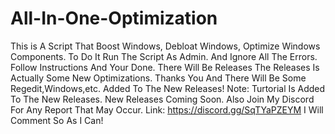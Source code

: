 # All-In-One-Optimization
This is A Script That Boost Windows, Debloat Windows, Optimize Windows Components. To Do It Run The Script As Admin. And Ignore All The Errors. Follow Instructions And Your Done. There Will Be Releases The Releases Is Actually Some New Optimizations. Thanks You And There Will Be Some Regedit,Windows,etc. Added To The New Releases!
Note: Turtorial Is Added To The New Releases. New Releases Coming Soon.
Also Join My Discord For Any Report That May Occur. Link: https://discord.gg/SqTYaPZEYM I Will Comment So As I Can!
